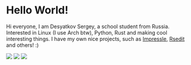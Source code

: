 # Hello World!

Hi everyone, I am Desyatkov Sergey, a school student from Russia. Interested in Linux (I use Arch btw), Python, Rust and making cool interesting things. I have my own nice projects, such as [Impressle](https://github.com/desyatkoff/impressle), [Rsedit](https://github.com/desyatkoff/rsedit) and others! :)

![](https://github-readme-stats.vercel.app/api?username=desyatkoff&custom_title=Account%20Info&show=reviews,discussions_started,discussions_answered,prs_merged,prs_merged_percentage&show_icons=true&icon_color=ffffff&theme=github_dark&hide_border=true)
![](https://github-readme-stats.vercel.app/api/top-langs/?username=desyatkoff&custom_title=Languages%20Usage&layout=donut&langs_count=8&theme=github_dark&hide_border=true)
![](https://github-profile-trophy.vercel.app/?username=desyatkoff&no-frame=true&theme=darkhub)
